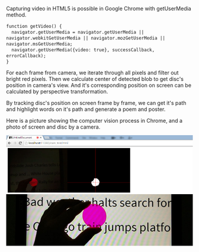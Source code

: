 Capturing video in HTML5 is possible in Google Chrome with getUserMedia method. 

```
function getVideo() {
  navigator.getUserMedia = navigator.getUserMedia || navigator.webkitGetUserMedia || navigator.mozGetUserMedia || navigator.msGetUserMedia;
  navigator.getUserMedia({video: true}, successCallback, errorCallback);
}
```

For each frame from camera, we iterate through all pixels and filter out bright red pixels. Then we calculate center of detected blob to get disc's position in camera's view. And it's corresponding position on screen can be calculated by perspective transformation. 

By tracking disc's position on screen frame by frame, we can get it's path and highlight words on it's path and generate a poem and poster.

Here is a picture showing the computer vision process in Chrome, and a photo of screen and disc by a camera.

![Chrome tracking](../project_images/Camera_tracking.jpg?raw=true "Chrome tracking")


